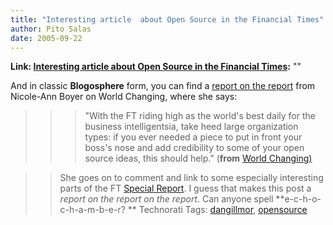 ```yaml
---
title: "Interesting article  about Open Source in the Financial Times"
author: Pito Salas
date: 2005-09-22
---
```


**Link: [Interesting article  about Open Source in the Financial Times](None):** ""

And in classic **Blogosphere** form, you can find a [report on the
report](<http://www.worldchanging.com/archives/003522.html>) from Nicole-Ann
Boyer on World Changing, where she says:

>>

>>> "With the FT riding high as the world's best daily for the business
intelligentsia, take heed large organization types: if you ever needed a piece
to put in front your boss's nose and add credibility to some of your open
source ideas, this should help." (**from** [World
Changing)](<http://www.worldchanging.com/archives/003522.html>)

>>

>> She goes on to comment and link to some especially interesting parts of the
FT [Special Report](<http://news.ft.com/reports/digitalbusiness>). I guess
that makes this post a _report on the report on the report_. Can anyone spell
**e-c-h-o-c-h-a-m-b-e-r? ** Technorati Tags:
[dangillmor](<http://www.technorati.com/tag/dangillmor>),
[opensource](<http://www.technorati.com/tag/opensource>)


